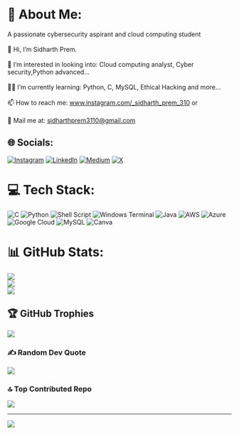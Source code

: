 # 💫 About Me:
A passionate cybersecurity aspirant and cloud computing student<br><br>👋 Hi, I’m Sidharth Prem.<br><br>👀 I’m interested in looking into: Cloud computing analyst, Cyber security,Python advanced...<br><br>👨‍💻 I’m currently learning:  Python, C, MySQL, Ethical Hacking and more...<br><br>📫 How to reach me: www.instagram.com/_sidharth_prem_310 or <br><br>📧 Mail me at: sidharthprem3110@gmail.com 


## 🌐 Socials:
[![Instagram](https://img.shields.io/badge/Instagram-%23E4405F.svg?logo=Instagram&logoColor=white)](https://instagram.com/_sidharth_prem_310) [![LinkedIn](https://img.shields.io/badge/LinkedIn-%230077B5.svg?logo=linkedin&logoColor=white)](https://linkedin.com/in/sidharthprem310) [![Medium](https://img.shields.io/badge/Medium-12100E?logo=medium&logoColor=white)](https://medium.com/@sidharthprem310) [![X](https://img.shields.io/badge/X-black.svg?logo=X&logoColor=white)](https://x.com/sidharthprem310) 

# 💻 Tech Stack:
![C](https://img.shields.io/badge/c-%2300599C.svg?style=for-the-badge&logo=c&logoColor=white) ![Python](https://img.shields.io/badge/python-3670A0?style=for-the-badge&logo=python&logoColor=ffdd54) ![Shell Script](https://img.shields.io/badge/shell_script-%23121011.svg?style=for-the-badge&logo=gnu-bash&logoColor=white) ![Windows Terminal](https://img.shields.io/badge/Windows%20Terminal-%234D4D4D.svg?style=for-the-badge&logo=windows-terminal&logoColor=white) ![Java](https://img.shields.io/badge/java-%23ED8B00.svg?style=for-the-badge&logo=openjdk&logoColor=white) ![AWS](https://img.shields.io/badge/AWS-%23FF9900.svg?style=for-the-badge&logo=amazon-aws&logoColor=white) ![Azure](https://img.shields.io/badge/azure-%230072C6.svg?style=for-the-badge&logo=microsoftazure&logoColor=white) ![Google Cloud](https://img.shields.io/badge/GoogleCloud-%234285F4.svg?style=for-the-badge&logo=google-cloud&logoColor=white) ![MySQL](https://img.shields.io/badge/mysql-4479A1.svg?style=for-the-badge&logo=mysql&logoColor=white) ![Canva](https://img.shields.io/badge/Canva-%2300C4CC.svg?style=for-the-badge&logo=Canva&logoColor=white)
# 📊 GitHub Stats:
![](https://github-readme-stats.vercel.app/api?username=sidharth-prem&theme=dark&hide_border=false&include_all_commits=true&count_private=true)<br/>
![](https://github-readme-streak-stats.herokuapp.com/?user=sidharth-prem&theme=dark&hide_border=false)<br/>
![](https://github-readme-stats.vercel.app/api/top-langs/?username=sidharth-prem&theme=dark&hide_border=false&include_all_commits=true&count_private=true&layout=compact)

## 🏆 GitHub Trophies
![](https://github-profile-trophy.vercel.app/?username=sidharth-prem&theme=radical&no-frame=false&no-bg=true&margin-w=4)

### ✍️ Random Dev Quote
![](https://quotes-github-readme.vercel.app/api?type=horizontal&theme=radical)

### 🔝 Top Contributed Repo
![](https://github-contributor-stats.vercel.app/api?username=sidharth-prem&limit=5&theme=dark&combine_all_yearly_contributions=true)

---
[![](https://visitcount.itsvg.in/api?id=sidharth-prem&icon=0&color=0)](https://visitcount.itsvg.in)

<!-- Proudly created with GPRM ( https://gprm.itsvg.in ) -->
